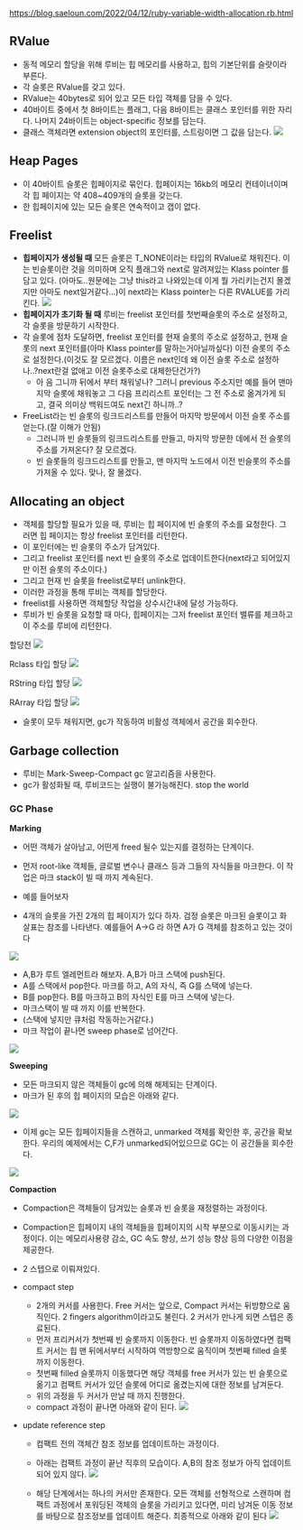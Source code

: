 https://blog.saeloun.com/2022/04/12/ruby-variable-width-allocation.rb.html

## RValue
- 동적 메모리 할당을 위해 루비는 힙 메모리를 사용하고, 힙의 기본단위를 슬랏이라 부른다.
- 각 슬롯은 RValue를 갖고 있다. 
- RValue는 40bytes로 되어 있고 모든 타입 객체를 담을 수 있다. 
- 40바이트 중에서 첫 8바이트는 플래그, 다음 8바이트는 클래스 포인터를 위한 자리다. 나머지 24바이트는 object-specific 정보를 담는다. 
- 클래스 객체라면 extension object의 포인터를, 스트링이면 그 값을 담는다.
![](/assets/r-value.jpeg)

## Heap Pages
- 이 40바이트 슬롯은 힙페이지로 묶인다. 힙페이지는 16kb의 메모리 컨테이너이며 각 힙 페이지는 약 408~409개의 슬롯을 갖는다.
- 한 힙페이지에 있는 모든 슬롯은 연속적이고 갭이 없다.

## Freelist
- **힙페이지가 생성될 때** 모든 슬롯은 T_NONE이라는 타입의 RValue로 채워진다. 이는 빈슬롯이란 것을 의미하며 오직 플래그와 next로 알려져있는 Klass pointer 를 담고 있다. (아마도..원문에는 그냥 this라고 나와있는데 이게 뭘 가리키는건지 몰겠지만 아마도 next일거같다...)이 next라는 Klass pointer는 다른 RVALUE를 가리킨다.
![](/assets/freelist.png)
- **힙페이지가 초기화 될 때** 루비는 freelist 포인터를 첫번째슬롯의 주소로 설정하고, 각 슬롯을 방문하기 시작한다. 
- 각 슬롯에 점차 도달하면, freelist 포인터를 현재 슬롯의 주소로 설정하고, 현재 슬롯의 next 포인터를(아마 Klass pointer를 말하는거아닐까싶다) 이전 슬롯의 주소로 설정한다.(이것도 잘 모르겠다. 이름은 next인데 왜 이전 슬롯 주소로 설정하나..?next란걸 없애고 이전 슬롯주소로 대체한단건가?)
	- 아 음 그니까 뒤에서 부터 채워넣나? 그러니 previous 주소지만 예를 들어 맨마지막 슬롯에 채워놓고 그 다음 프리리스트 포인터는 그 전 주소로 옮겨가게 되고, 결국 의미상 백워드여도 next긴 하니까..?
- FreeList라는 빈 슬롯의 링크드리스트를 만들어 마지막 방문에서 이전 슬롯 주소를 얻는다.(잘 이해가 안됨)
	- 그러니까 빈 슬롯들의 링크드리스트를 만들고, 마지막 방문한 데에서 전 슬롯의 주소를 가져온다? 잘 모르겠다.
	- 빈 슬롯들의 링크드리스트를 만들고, 맨 마지막 노드에서 이전 빈슬롯의 주소를 가져올 수 있다. 맞나, 잘 몰겠다.

## Allocating an object
- 객체를 할당할 필요가 있을 때, 루비는 힙 페이지에 빈 슬롯의 주소를 요청한다. 그러면 힙 페이지는 항상 freelist 포인터를 리턴한다. 
- 이 포인터에는 빈 슬롯의 주소가 담겨있다. 
- 그리고 freelist 포인터를 next 빈 슬롯의 주소로 업데이트한다(next라고 되어있지만 이전 슬롯의 주소이다.)
- 그리고 현재 빈 슬롯을 freelist로부터 unlink한다.
- 이러한 과정을 통해 루비는 객체를 할당한다.
- freelist를 사용하면 객체할당 작업을 상수시간내에 달성 가능하다. 
- 루비가 빈 슬롯을 요청할 때 마다, 힙페이지는 그저 freelist 포인터 밸류를 체크하고 이 주소를 루비에 리턴한다.

할당전 
![](/assets/freelist1.png)

Rclass 타입 할당
![](/assets/freelist2.png)

RString 타입 할당
![](/assets/freelist3.png)

RArray 타입 할당
![](/assets/freelist4.png)

- 슬롯이 모두 채워지면, gc가 작동하여 비활성 객체에서 공간을 회수한다.

## Garbage collection
- 루비는 Mark-Sweep-Compact gc 알고리즘을 사용한다. 
- gc가 활성화될 때, 루비코드는 실행이 불가능해진다. stop the world

### GC Phase

**Marking**
- 어떤 객체가 살아남고, 어떤게 freed 될수 있는지를 결정하는 단계이다.
- 먼저 root-like 객체들, 글로벌 변수나 클래스 등과 그들의 자식들을 마크한다. 이 작업은 마크 stack이 빌 때 까지 계속된다.
- 예를 들어보자

- 4개의 슬롯을 가진 2개의 힙 페이지가 있다 하자. 검정 슬롯은 마크된 슬롯이고 화살표는 참조를 나타낸다. 예를들어 A->G 라 하면 A가 G 객체를 참조하고 있는 것이다

![](/assets/mark1.png)

- A,B가 루트 엘레먼트라 해보자. A,B가 마크 스택에 push된다. 
- A를 스택에서 pop한다. 마크를 하고, A의 자식, 즉 G를 스택에 넣는다.
- B를 pop한다. B를 마크하고 B의 자식인 E를 마크 스택에 넣는다. 
- 마크스택이 빌 때 까지 이를 반복한다.
- (스택에 넣지만 큐처럼 작동하는거같다.)
- 마크 작업이 끝나면 sweep phase로 넘어간다.

![](/assets/mark2.gif)


**Sweeping**
- 모든 마크되지 않은 객체들이 gc에 의해 해제되는 단계이다.
- 마크가 된 후의 힙 페이지의 모습은 아래와 같다.

![](/assets/sweep1.png)

- 이제 gc는 모든 힙페이지들을 스캔하고, unmarked 객체를 확인한 후, 공간을 확보한다. 우리의 예제에서는 C,F가 unmarked되어있으므로 GC는 이 공간들을 회수한다.

![](/assets/sweep2.png)


**Compaction**
- Compaction은 객체들이 담겨있는 슬롯과 빈 슬롯을 재정렬하는 과정이다. 
- Compaction은 힙페이지 내의 객체들을 힙페이지의 시작 부분으로 이동시키는 과정이다. 이는 메모리사용량 감소, GC 속도 향상, 쓰기 성능 향상 등의 다양한 이점을 제공한다.
- 2 스텝으로 이뤄져있다.

- compact step
	- 2개의 커서를 사용한다. Free 커서는 앞으로, Compact 커서는 뒤방향으로 움직인다. 2 fingers algorithm이라고도 불린다. 2 커서가 만나게 되면 스텝은 종료된다.
	- 먼저 프리커서가 첫번째 빈 슬롯까지 이동한다. 빈 슬롯까지 이동하였다면 컴팩트 커서는 힙 맨 뒤에서부터 시작하여 역방향으로 움직이며 첫번째 filled 슬롯까지 이동한다. 
	- 첫번째 filled 슬롯까지 이동했다면 해당 객체를 free 커서가 있는 빈 슬롯으로 옮기고 컴팩트 커서가 있던 슬롯에 어디로 옮겼는지에 대한 정보를 남겨둔다. 
	- 위의 과정을 두 커서가 만날 때 까지 진행한다. 
	- compact 과정이 끝나면 아래와 같이 된다.
	![](/assets/compact.gif)

- update reference step
	- 컴팩트 전의 객체간 참조 정보를 업데이트하는 과정이다.
	- 아래는 컴팩트 과정이 끝난 직후의 모습이다. A,B의 참조 정보가 아직 업데이트 되어 있지 않다.
	![](/assets/refer1.png)
	
	- 해당 단계에서는 하나의 커서만 존재한다. 모든 객체를 선형적으로 스캔하며 컴팩트 과정에서 포워딩된 객체의 슬롯을 가리키고 있다면, 미리 남겨둔 이동 정보를 바탕으로 참조정보를 업데이트 해준다. 최종적으로 아래와 같이 된다
	![](/assets/refer2.png)